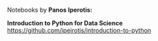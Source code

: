 Notebooks by **Panos Iperotis:**

**Introduction to Python for Data Science** <br>
https://github.com/ipeirotis/introduction-to-python
